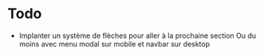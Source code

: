 # Todo

* Implanter un système de flèches pour aller à la prochaine section Ou du moins avec menu modal sur mobile et navbar sur desktop